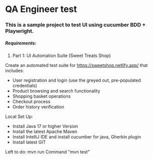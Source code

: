 # QA Engineer test

### This is a sample project to test UI using cucumber BDD + Playwright. 

##### Requirements:
1. Part 1: UI Automation Suite (Sweet Treats Shop)

Create an automated test suite for https://sweetshop.netlify.app/ that includes:
- User registration and login (use the greyed out, pre-populated credentials)
- Product browsing and search functionality
- Shopping basket operations
- Checkout process
- Order history verification


Local Set Up:
- Install Java 17 or higher Version
- Install the latest Apache Maven
- Install IntelliJ IDE and install cucumber for java, Gherkin plugin
- Install latest GIT

Left to do:
mvn run Command
"mvn test"